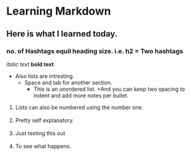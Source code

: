 # Learning Markdown

## Here is what I learned today.

### no. of Hashtags equil heading size. i.e. h2 = Two hashtags

*italic text*
**bold text**

+ Also lists are intresting.
  + Space and tab for another section.
      + This is an unordered list.
  +And you can keep two spacing to indent and add more notes per bullet.
  
<ol>
 <li>Lists can also be numbered using the number one.</li><br>
   <li>Pretty self explanatory.</li><br>
 <li>Just testing this out</li><br>
   <li> To see what happens.</li>
</ol>
